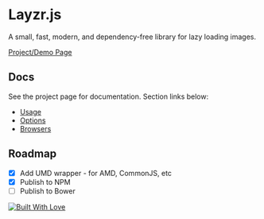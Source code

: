 # Layzr.js

A small, fast, modern, and dependency-free library for lazy loading images.

[Project/Demo Page](http://callmecavs.github.io/layzr.js/)

## Docs

See the project page for documentation. Section links below:

* [Usage](http://callmecavs.github.io/layzr.js/#usage)
* [Options](http://callmecavs.github.io/layzr.js/#options)
* [Browsers](http://callmecavs.github.io/layzr.js/#browsers)

## Roadmap

- [x] Add UMD wrapper - for AMD, CommonJS, etc
- [x] Publish to NPM
- [ ] Publish to Bower

[![Built With Love](http://forthebadge.com/images/badges/built-with-love.svg)](http://forthebadge.com)
